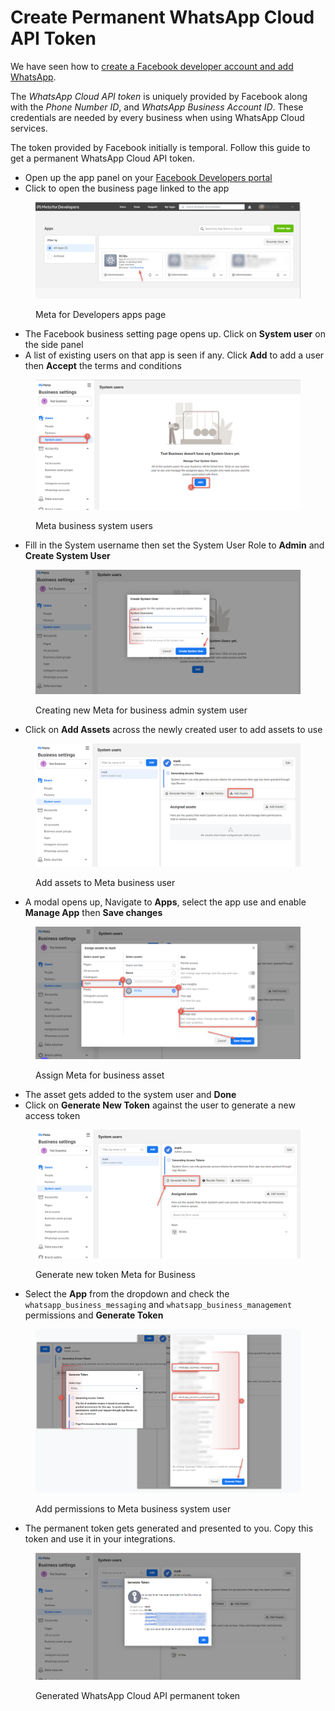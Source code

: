 # Create Permanent WhatsApp Cloud API Token

We have seen how to [create a Facebook developer account and add WhatsApp](broken-reference).

The _WhatsApp Cloud API token_ is uniquely provided by Facebook along with the  _Phone Number ID_, and _WhatsApp Business Account ID_. These credentials are needed by every business when using WhatsApp Cloud services.

The token provided by Facebook initially is temporal. Follow this guide to get a permanent WhatsApp Cloud API token.

* Open up the app panel on your [Facebook Developers portal](https://developers.facebook.com/apps)
* Click to open the business page linked to the app

<figure><img src="../../../../../.gitbook/assets/Meta for Developers apps page.png" alt=""><figcaption><p>Meta for Developers apps page</p></figcaption></figure>

* The Facebook business setting page opens up. Click on **System user** on the side panel
* A list of existing users on that app is seen if any. Click **Add** to add a user then **Accept** the terms and conditions

<figure><img src="../../../../../.gitbook/assets/Meta business system users.png" alt=""><figcaption><p>Meta business system users</p></figcaption></figure>

* Fill in the System username then set the System User Role to **Admin** and **Create System User**

<figure><img src="../../../../../.gitbook/assets/new Meta for business admin system user.png" alt=""><figcaption><p>Creating new Meta for business admin system user </p></figcaption></figure>

* Click on **Add Assets** across the newly created user to add assets to use

<figure><img src="../../../../../.gitbook/assets/Add assets to Meta business user.png" alt=""><figcaption><p>Add assets to Meta business user</p></figcaption></figure>

* A modal opens up, Navigate to **Apps**, select the app use and enable **Manage App** then **Save changes**

<figure><img src="../../../../../.gitbook/assets/Assign Meta for business asset.png" alt=""><figcaption><p>Assign Meta for business asset</p></figcaption></figure>

* The asset gets added to the system user and **Done**
* Click on **Generate New Token** against the user to generate a new access token

<figure><img src="../../../../../.gitbook/assets/Generate new token Meta for Business.png" alt=""><figcaption><p>Generate new token Meta for Business</p></figcaption></figure>

* Select the **App** from the dropdown and check the `whatsapp_business_messaging`  and `whatsapp_business_management` permissions and **Generate Token**

<figure><img src="../../../../../.gitbook/assets/Add permissions to Meta business system user.png" alt=""><figcaption><p>Add permissions to Meta business system user</p></figcaption></figure>

* The permanent token gets generated and presented to you. Copy this token and use it in your integrations.

<figure><img src="../../../../../.gitbook/assets/Generated WhatsApp Cloud API permanent token.png" alt=""><figcaption><p>Generated WhatsApp Cloud API permanent token</p></figcaption></figure>
